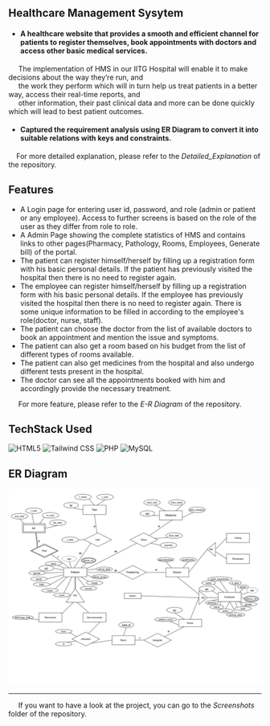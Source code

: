 ## Healthcare Management Sysytem

- <h4>A healthcare website that provides a smooth and efficient channel for patients to register themselves,        book appointments with doctors and access other basic medical services.</h4>
<p>&nbsp&nbsp&nbsp&nbsp The implementation of HMS in our IITG Hospital will enable it to make decisions
about the way they’re run, and<br> &nbsp&nbsp&nbsp&nbsp the work they perform which will in turn help us treat
patients in a better way, access their real-time reports, and <br>&nbsp&nbsp&nbsp&nbsp other information, their
past clinical data and more can be done quickly which will lead to best patient
outcomes.</p>

- <h4>Captured the requirement analysis using ER Diagram to convert it into suitable relations with keys and constraints.</h4>
<p>&nbsp&nbsp&nbsp&nbspFor more detailed explanation, please refer to the <i>Detailed_Explanation</i> of the repository.</p>

## Features

- A Login page for entering user id, password, and role (admin or patient or any employee). Access to further screens is based on the role of the user as they differ from role to role.
- A Admin Page showing the complete statistics of HMS and contains links to other pages(Pharmacy, Pathology, Rooms, Employees, Generate bill) of the portal.
- The patient can register himself/herself by filling up a registration form with his basic personal details. If the patient has previously visited the hospital then there is no need to register again.
- The employee can register himself/herself by filling up a registration form with his basic personal details. If the employee has previously visited the hospital then there is no need to register again. There is some unique information to be filled in according to the employee's role(doctor, nurse, staff).
- The patient can choose the doctor from the list of available doctors to book an appointment and mention the issue and symptoms.
- The patient can also get a room based on his budget from the list of different types of rooms available.
- The patient can also get medicines from the hospital and also undergo different tests present in the hospital.
- The doctor can see all the appointments booked with him and accordingly provide the necessary treatment.

<p>&nbsp&nbsp&nbsp&nbsp For more feature, please refer to the <i>E-R Diagram</i> of the repository.</p>


## TechStack Used

<img alt="HTML5" src="https://img.shields.io/badge/html5%20-%23E34F26.svg?&style=for-the-badge&logo=html5&logoColor=white"/> 
<img alt="Tailwind CSS" src="https://img.shields.io/badge/tailwindcss%20-%2338B2AC.svg?style=for-the-badge&logo=tailwind-css&logoColor=white"/>
<img alt="PHP" src="https://img.shields.io/badge/php-%23777BB4.svg?style=for-the-badge&logo=php&logoColor=white"/>
<img alt="MySQL" src="https://img.shields.io/badge/mysql-%2300f.svg?style=for-the-badge&logo=mysql&logoColor=white"/>

## ER Diagram
<img src="ER_diagram.png" height="70%"/>
<hr>
<p>&nbsp&nbsp&nbsp&nbsp If you want to have a look at the project, you can go to the <i>Screenshots</i> folder of the repository.</p>
